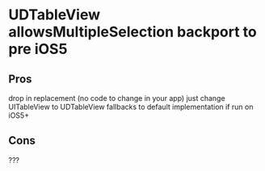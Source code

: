 UDTableView allowsMultipleSelection backport to pre iOS5
=========

Pros
----------
drop in replacement (no code to change in your app) just change UITableView to UDTableView
fallbacks to default implementation if run on iOS5+

Cons
----------
???
